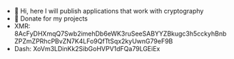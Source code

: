 - 👋 Hi, here I will publish applications that work with cryptography
- 🌱 Donate for my projects 
- XMR: 8AcFyDHXmqQ7Swb2imehDb6eWK3ruSeeSABYYZBkugc3h5cckyhBnbZPZmZPRhcPBvZN7K4LFo9QfTtSqx2kyUwnG79eF9B
- Dash: XoVm3LDinKk2SibGoHVPV1dFQa79LGEiEx

